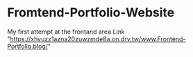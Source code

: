 # Fromtend-Portfolio-Website
My first attempt at the frontand area
Link  "https://xhvuzz1azna20zuwzmde8a.on.drv.tw/www.Frontend-Portfolio.blog/"
